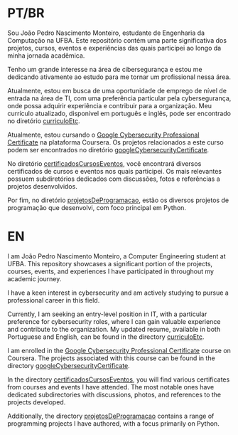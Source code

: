 # PT/BR

Sou João Pedro Nascimento Monteiro, estudante de Engenharia da Computação na UFBA. Este repositório contém uma parte significativa dos projetos, cursos, eventos e experiências das quais participei ao longo da minha jornada acadêmica.

Tenho um grande interesse na área de cibersegurança e estou me dedicando ativamente ao estudo para me tornar um profissional nessa área.

Atualmente, estou em busca de uma oportunidade de emprego de nível de entrada na área de TI, com uma preferência particular pela cybersegurança, onde possa adquirir experiência e contribuir para a organização. Meu currículo atualizado, disponível em português e inglês, pode ser encontrado no diretório [curriculoEtc](https://github.com/JoaoNasMonteiro/profissionalEAcademico/tree/478387afdee991f9622559ad5545a339229973a5/curriculoEtc).

Atualmente, estou cursando o [Google Cybersecurity Professional Certificate](https://www.coursera.org/professional-certificates/google-cybersecurity) na plataforma Coursera. Os projetos relacionados a este curso podem ser encontrados no diretório [googleCybersecurityCertificate](https://github.com/JoaoNasMonteiro/profissionalEAcademico/tree/90693b146dde2d833f853c0d1ea8c09ef57fa756/projetosCursos/googleCybersecurityCertificate).

No diretório [certificadosCursosEventos](https://github.com/JoaoNasMonteiro/profissionalEAcademico/tree/24ea689e1ec27fd240b823d6c4e2e56040b1418d/certificadosCursosEventos), você encontrará diversos certificados de cursos e eventos nos quais participei. Os mais relevantes possuem subdiretórios dedicados com discussões, fotos e referências a projetos desenvolvidos.

Por fim, no diretório [projetosDeProgramacao](https://github.com/JoaoNasMonteiro/profissionalEAcademico/tree/24ea689e1ec27fd240b823d6c4e2e56040b1418d/projetosDeProgramacao), estão os diversos projetos de programação que desenvolvi, com foco principal em Python.

# EN

I am João Pedro Nascimento Monteiro, a Computer Engineering student at UFBA. This repository showcases a significant portion of the projects, courses, events, and experiences I have participated in throughout my academic journey.

I have a keen interest in cybersecurity and am actively studying to pursue a professional career in this field.

Currently, I am seeking an entry-level position in IT, with a particular preference for cybersecurity roles, where I can gain valuable experience and contribute to the organization. My updated resume, available in both Portuguese and English, can be found in the directory [curriculoEtc](https://github.com/JoaoNasMonteiro/profissionalEAcademico/tree/478387afdee991f9622559ad5545a339229973a5/curriculoEtc).

I am enrolled in the [Google Cybersecurity Professional Certificate](https://www.coursera.org/professional-certificates/google-cybersecurity) course on Coursera. The projects associated with this course can be found in the directory [googleCybersecurityCertificate](https://github.com/JoaoNasMonteiro/profissionalEAcademico/tree/90693b146dde2d833f853c0d1ea8c09ef57fa756/projetosCursos/googleCybersecurityCertificate).

In the directory [certificadosCursosEventos](https://github.com/JoaoNasMonteiro/profissionalEAcademico/tree/24ea689e1ec27fd240b823d6c4e2e56040b1418d/certificadosCursosEventos), you will find various certificates from courses and events I have attended. The most notable ones have dedicated subdirectories with discussions, photos, and references to the projects developed.

Additionally, the directory [projetosDeProgramacao](https://github.com/JoaoNasMonteiro/profissionalEAcademico/tree/24ea689e1ec27fd240b823d6c4e2e56040b1418d/projetosDeProgramacao) contains a range of programming projects I have authored, with a focus primarily on Python.
